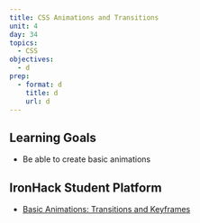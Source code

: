 ```yaml
---
title: CSS Animations and Transitions
unit: 4
day: 34
topics:
  - CSS
objectives:
  - d
prep:
  - format: d
    title: d
    url: d
---
```

## Learning Goals

* Be able to create basic animations

## IronHack Student Platform

* [Basic Animations: Transitions and Keyframes](http://learn.ironhack.com/#/learning_unit/7140)
